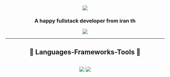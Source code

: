 <h1 align="center">
    <img src="https://readme-typing-svg.herokuapp.com/?font=Righteous&size=35&center=true&vCenter=true&width=500&height=70&duration=4000&lines=Hi+There!+👋;+I'm+Mohammad+Ghodoosi!;" />
</h1>

<h3 align="center">A happy fullstack developer from iran th</h3>
 
<div align="center"> 
<!--   <a href="">
    <img src="https://img.shields.io/badge/Gmail-333333?style=for-the-badge&logo=gmail&logoColor=red" />
  </a> -->
<!--   <a href="https://linkedin.com/in/" target="_blank">
    <img src="https://img.shields.io/badge/LinkedIn-0077B5?style=for-the-badge&logo=linkedin&logoColor=white" target="_blank" />
  </a> -->
  <a href="https://mmd-ghodoosi.github.io/MyPortfolio" target="_blank">
     <img src="https://img.shields.io/badge/Portfolio-FF5722?style=for-the-badge&logo=todoist&logoColor=white" target="_blank" />
  </a>
</div>
 <hr/>
<h2 align="center">🎇 Languages-Frameworks-Tools 🎇</h2>
<br/>
<div align="center">
    <img src="https://skillicons.dev/icons?i=react,bootstrap,mui,html,css,vscode,github,tailwind,git" />
    <img src="https://skillicons.dev/icons?i=nodejs,javascript,typescript,express,mongodb,nextjs,mysql,nestjs,php,java,Spring Boot" /><br>
</div>

<br>


